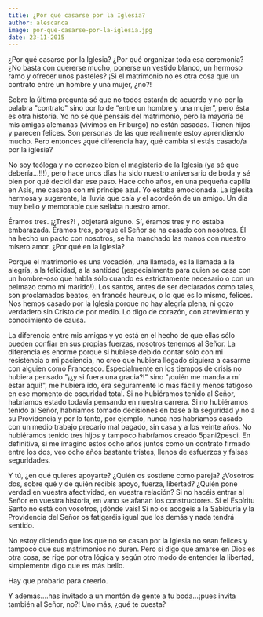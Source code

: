```yaml
---
title: ¿Por qué casarse por la Iglesia?
author: alescanca
image: por-que-casarse-por-la-iglesia.jpg
date: 23-11-2015
---
```


¿Por qué casarse por la Iglesia? ¿Por qué organizar toda esa ceremonia? ¿No basta con quererse mucho, ponerse un vestido blanco, un hermoso ramo y ofrecer unos pasteles? ¡Si el matrimonio no es otra cosa que un contrato entre un hombre y una mujer, ¿no?!

Sobre la última pregunta sé que no todos estarán de acuerdo y no por la palabra "contrato" sino  por lo de “entre un hombre y una mujer”,  pero ésta es otra historia. Yo no sé qué pensáis del matrimonio, pero la mayoría de mis amigas alemanas (vivimos en Friburgo) no están casadas. Tienen hijos y parecen felices. Son personas de las que realmente estoy aprendiendo mucho. Pero entonces ¿qué diferencia hay, qué cambia si estás casado/a por la iglesia?

No soy teóloga y no conozco bien el magisterio de la Iglesia (ya sé que debería...!!!), pero hace unos días ha sido nuestro aniversario de boda y  sé bien por qué decidí dar ese paso. Hace ocho años, en una pequeña capilla en Asís, me casaba con mi príncipe azul. Yo estaba emocionada. La iglesita hermosa y sugerente, la lluvia que caía y el acordeón de un amigo. Un día muy bello y memorable que sellaba nuestro amor.

Éramos tres. ¡¿Tres?! , objetará alguno. Sí, éramos tres y no estaba embarazada. Éramos tres, porque el Señor se ha casado con nosotros. Él ha hecho un pacto con nosotros, se ha manchado las manos con nuestro mísero amor. 
¿Por qué en la Iglesia? 

Porque el matrimonio es una vocación, una llamada, es la llamada a la alegría, a la felicidad, a la santidad (¡especialmente para quien se casa con un hombre-oso que habla sólo cuando es estrictamente necesario o con un pelmazo como mi marido!). Los santos, antes de ser declarados como tales, son proclamados beatos, en francés heureux, o lo que es lo mismo, felices. Nos hemos casado por la  Iglesia porque no hay alegría plena, ni gozo verdadero sin Cristo de por medio. Lo digo de corazón, con atrevimiento y conocimiento de causa.

La diferencia entre mis amigas y yo está en el hecho de que ellas sólo pueden confiar en sus propias fuerzas, nosotros tenemos al Señor. La diferencia es enorme porque si hubiese debido contar sólo con mi resistencia o mi paciencia, no creo que hubiera llegado siquiera a casarme con alguien como Francesco. Especialmente en los tiempos de crisis no hubiera pensado "¡¿y si fuera una gracia?!" sino "¡quién me manda a mí estar aquí!", me hubiera ido, era seguramente lo más fácil y menos fatigoso en ese momento de oscuridad total. Si no hubiéramos tenido al Señor, habríamos estado todavía pensando en nuestra carrera. Si no hubiéramos tenido al Señor, habríamos tomado decisiones en base a la seguridad y no a su Providencia y por lo tanto, por ejemplo, nunca nos habríamos casado con un medio trabajo precario mal pagado, sin casa y a los veinte años. No hubiéramos tenido tres hijos y tampoco habríamos creado 5pani2pesci. En definitiva, si me imagino estos ocho años juntos como un contrato firmado entre los dos, veo ocho años bastante tristes, llenos de esfuerzos y falsas seguridades.

Y tú, ¿en qué quieres apoyarte? ¿Quién os sostiene como pareja? ¿Vosotros dos, sobre qué y de quién recibís apoyo, fuerza, libertad? ¿Quién pone verdad en vuestra afectividad, en vuestra relación? Si no hacéis entrar al Señor en vuestra historia, en vano se afanan los constructores. Si el Espíritu Santo no está con vosotros, ¡dónde vais! Si no os acogéis a la Sabiduría y la Providencia del Señor os fatigaréis igual que los demás y nada tendrá sentido. 

No estoy diciendo que los que no se casan por la Iglesia no sean felices y tampoco que sus matrimonios no duren. Pero sí digo que amarse en Dios es otra cosa, se rige por otra lógica y según otro modo de entender la libertad, simplemente digo que es más bello.

Hay que probarlo para creerlo.

Y además….has invitado a un montón de gente a tu boda…¡pues invita también al Señor, no?! Uno más, ¿qué te cuesta?
